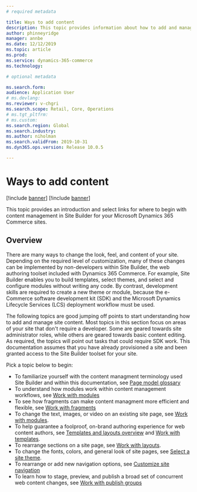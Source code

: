 ```yaml
---
# required metadata

title: Ways to add content 
description: This topic provides information about how to add and manage content on your Microsoft Dynamics 365 Commerce site.
author: phinneyridge
manager: annbe
ms.date: 12/12/2019
ms.topic: article
ms.prod: 
ms.service: dynamics-365-commerce
ms.technology: 

# optional metadata

ms.search.form:  
audience: Application User
# ms.devlang: 
ms.reviewer: v-chgri
ms.search.scope: Retail, Core, Operations
# ms.tgt_pltfrm: 
# ms.custom: 
ms.search.region: Global
ms.search.industry: 
ms.author: niholman
ms.search.validFrom: 2019-10-31
ms.dyn365.ops.version: Release 10.0.5

---
```

# Ways to add content

[!include [banner](includes/preview-banner.md)]
[!include [banner](includes/banner.md)]

This topic provides an introduction and select links for where to begin with content management in Site Builder for your Microsoft Dynamics 365 Commerce sites.

## Overview

There are many ways to change the look, feel, and content of your site. Depending on the required level of customization, many of these changes can be implemented by non-developers within Site Builder, the web authoring toolset included with Dynamics 365 Commerce. For example, Site Builder enables you to build templates, select themes, and select and configure modules without writing any code. By contrast, development skills are required to create a new theme or module, because the e-Commerce software development kit (SDK) and the Microsoft Dynamics Lifecycle Services (LCS) deployment workflow must be used.

The following topics are good jumping off points to start understanding how to add and manage site content. Most topics in this section focus on areas of your site that don't require a developer. Some are geared towards site administrator roles, while others are geared towards basic content editing. As required, the topics will point out tasks that could require SDK work.  This documentation assumes that you have already provisioned a site and been granted access to the Site Builder toolset for your site.

Pick a topic below to begin:

- To familiarize yourself with the content managment terminology used Site Builder and within this documentation, see [Page model glossary](page-elements-overview.md)
- To understand how modules work within content management workflows, see [Work with modules](work-with-modules.md)
- To see how fragments can make content managment more efficient and flexible, see [Work with fragments](work-with-fragments.md)
- To change the text, images, or video on an existing site page, see [Work with modules](work-with-modules.md).
- To help guarantee a foolproof, on-brand authoring experience for web content authors, see [Templates and layouts overview](templates-layouts-overview.md) and [Work with templates](work-with-templates.md).
- To rearrange sections on a site page, see [Work with layouts](work-with-layouts.md).
- To change the fonts, colors, and general look of site pages, see [Select a site theme](select-site-theme.md).
- To rearrange or add new navigation options, see [Customize site navigation](customize-site-navigation.md)
- To learn how to stage, preview, and publish a broad set of concurrent web content changes, see [Work with publish groups](publish-groups.md)
